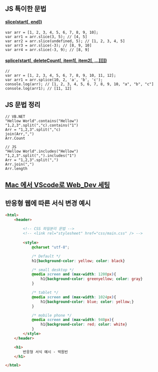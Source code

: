 ## JS 특이한 문법
#### [slice(start[, end])](https://im-developer.tistory.com/103)
```JS
var arr = [1, 2, 3, 4, 5, 6, 7, 8, 9, 10];
var arr1 = arr.slice(3, 5); // [4, 5]
var arr2 = arr.slice(undefined, 5); // [1, 2, 3, 4, 5]
var arr3 = arr.slice(-3); // [8, 9, 10]
var arr4 = arr.slice(-3, 9); // [8, 9]
```

#### [splice(start[, deleteCount[, item1[, item2[, ...]]]])](https://im-developer.tistory.com/103)
```JS
// 
var arr = [1, 2, 3, 4, 5, 6, 7, 8, 9, 10, 11, 12];
var arr1 = arr.splice(10, 2, 'a', 'b', 'c');
console.log(arr); // [1, 2, 3, 4, 5, 6, 7, 8, 9, 10, "a", "b", "c"]
console.log(arr1); // [11, 12]
```

## JS 문법 정리
```JS
// VB.NET
"Hellow World".contains("Hellow")
"1,2,3".split(","c).contains("1")
Arr = "1,2,3".split(","c)
join(Arr,",")
Arr.Count

// JS
"Hellow World".includes("Hellow")
"1,2,3".split(",").includes("1")
Arr = "1,2,3".split(",")
Arr.join(",")
Arr.length
```


## [Mac 에서 VScode로 Web_Dev 세팅](https://www.youtube.com/watch?v=J8JPPcxr8Q8)

## 반응형 웹에 따른 서식 변경 예시
```html
<html>
    <header>
    
        <!-- CSS 파일분리 문법 -->
        <!-- <link rel="stylesheet" href="css/main.css" /> -->
        
        <style>
            @charset "utf-8";

            /* Default */
            h1{background-color: yellow; color: black}

            /* small desktop */
            @media screen and (max-width: 1200px){
                h1{background-color: greenyellow; color: gray}
            }

            /* tablet */
            @media screen and (max-width: 1024px){
                h1{background-color: blue; color: yellow;}
            }

            /* mobile phone */
            @media screen and (max-width: 940px){
                h1{background-color: red; color: white}
            }
        </style>
    </header>

    <h1>
        반응형 서식 예시 - 박원빈
    </h1>

</html>
```
